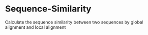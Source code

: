 # Sequence-Similarity
Calculate the sequence similarity between two sequences by global alignment and local alignment
